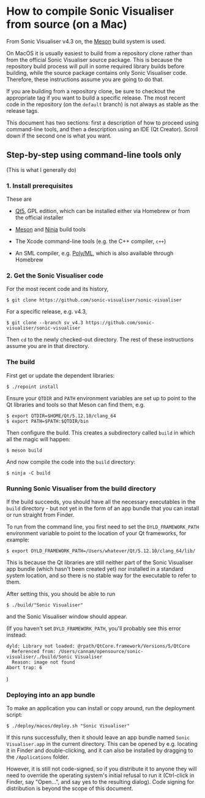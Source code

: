 
How to compile Sonic Visualiser from source (on a Mac)
======================================================

From Sonic Visualiser v4.3 on, the [Meson](https://mesonbuild.com)
build system is used.

On MacOS it is usually easiest to build from a repository clone rather
than from the official Sonic Visualiser source package. This is
because the repository build process will pull in some required
library builds before building, while the source package contains only
Sonic Visualiser code. Therefore, these instructions assume you are
going to do that.

If you are building from a repository clone, be sure to checkout the
appropriate tag if you want to build a specific release. The most
recent code in the repository (on the `default` branch) is not always
as stable as the release tags.

This document has two sections: first a description of how to proceed
using command-line tools, and then a description using an IDE (Qt
Creator). Scroll down if the second one is what you want.


Step-by-step using command-line tools only
------------------------------------------

(This is what I generally do)

### 1. Install prerequisites

These are

 * [Qt5](https://qt.io), GPL edition, which can be installed either
via Homebrew or from the official installer

 * [Meson](https://mesonbuild.com) and [Ninja](https://ninja-build.org)
build tools

 * The Xcode command-line tools (e.g. the C++ compiler, `c++`)

 * An SML compiler, e.g. [Poly/ML](https://polyml.org), which is also
available through Homebrew

### 2. Get the Sonic Visualiser code

For the most recent code and its history,

```
$ git clone https://github.com/sonic-visualiser/sonic-visualiser
```

For a specific release, e.g. v4.3,

```
$ git clone --branch sv_v4.3 https://github.com/sonic-visualiser/sonic-visualiser
```

Then `cd` to the newly checked-out directory. The rest of these
instructions assume you are in that directory.

### The build

First get or update the dependent libraries:

```
$ ./repoint install
```

Ensure your `QTDIR` and `PATH` environment variables are set up to
point to the Qt libraries and tools so that Meson can find them, e.g.

```
$ export QTDIR=$HOME/Qt/5.12.10/clang_64
$ export PATH=$PATH:$QTDIR/bin
```

Then configure the build. This creates a subdirectory called `build`
in which all the magic will happen:

```
$ meson build
```

And now compile the code into the `build` directory:

```
$ ninja -C build
```

### Running Sonic Visualiser from the build directory

If the build succeeds, you should have all the necessary executables
in the `build` directory - but not yet in the form of an app bundle
that you can install or run straight from Finder.

To run from the command line, you first need to set the
`DYLD_FRAMEWORK_PATH` environment variable to point to the location of
your Qt frameworks, for example:

```
$ export DYLD_FRAMEWORK_PATH=/Users/whatever/Qt/5.12.10/clang_64/lib/
```

This is because the Qt libraries are still neither part of the Sonic
Visualiser app bundle (which hasn't been created yet) nor installed in
a standard system location, and so there is no stable way for the
executable to refer to them.

After setting this, you should be able to run

```
$ ./build/"Sonic Visualiser"
```

and the Sonic Visualiser window should appear.

(If you haven't set `DYLD_FRAMEWORK_PATH`, you'll probably see this
error instead:

```
dyld: Library not loaded: @rpath/QtCore.framework/Versions/5/QtCore
  Referenced from: /Users/cannam/opensource/sonic-visualiser/./build/Sonic Visualiser
  Reason: image not found
Abort trap: 6
```
)

### Deploying into an app bundle

To make an application you can install or copy around, run the
deployment script:

```
$ ./deploy/macos/deploy.sh "Sonic Visualiser"
```

If this runs successfully, then it should leave an app bundle named
`Sonic Visualiser.app` in the current directory. This can be opened by
e.g. locating it in Finder and double-clicking, and it can also be
installed by dragging to the `/Applications` folder.

However, it is still not code-signed, so if you distribute it to
anyone they will need to override the operating system's initial
refusal to run it (Ctrl-click in Finder, say "Open...", and say yes to
the resulting dialog). Code signing for distribution is beyond the
scope of this document.

